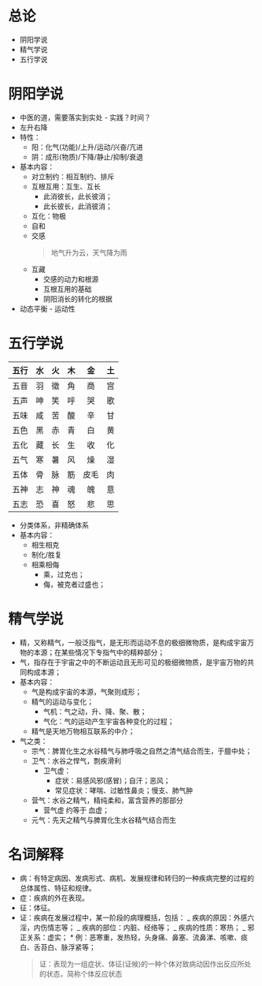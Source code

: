 # 总论

- 阴阳学说
- 精气学说
- 五行学说

# 阴阳学说

- 中医的道，需要落实到实处 - 实践？时间？
- 左升右降
- 特性：
  - 阳：化气(功能)/上升/运动/兴奋/亢进
  - 阴：成形(物质)/下降/静止/抑制/衰退
- 基本内容：
  - 对立制约：相互制约、排斥
  - 互根互用：互生、互长
    - 此消彼长，此长彼消；
    - 此长彼长，此消彼消；
  - 互化：物极
  - 自和
  - 交感
    > 地气升为云，天气降为雨
  - 互藏
    - 交感的动力和根源
    - 互根互用的基础
    - 阴阳消长的转化的根据
- 动态平衡 - 运动性

# 五行学说

| 五行 | 水  | 火  | 木  |  金  | 土  |
| :--: | :-: | :-: | :-: | :--: | :-: |
| 五音 | 羽  | 徵  | 角  |  商  | 宫  |
| 五声 | 呻  | 笑  | 呼  |  哭  | 歌  |
| 五味 | 咸  | 苦  | 酸  |  辛  | 甘  |
| 五色 | 黑  | 赤  | 青  |  白  | 黄  |
| 五化 | 藏  | 长  | 生  |  收  | 化  |
| 五气 | 寒  | 暑  | 风  |  燥  | 湿  |
| 五体 | 骨  | 脉  | 筋  | 皮毛 | 肉  |
| 五神 | 志  | 神  | 魂  |  魄  | 意  |
| 五志 | 恐  | 喜  | 怒  |  悲  | 思  |

- 分类体系，非精确体系
- 基本内容：
  - 相生相克
  - 制化/胜复
  - 相乘相侮
    - 乘，过克也；
    - 侮，被克者过盛也；

# 精气学说

- 精，又称精气，一般泛指气，是无形而运动不息的极细微物质，是构成宇宙万物的本源；在某些情况下专指气中的精粹部分；
- 气，指存在于宇宙之中的不断运动且无形可见的极细微物质，是宇宙万物的共同构成本源；
- 基本内容：
  - 气是构成宇宙的本源，气聚则成形；
  - 精气的运动与变化；
    - 气机：气之动，升、降、聚、散；
    - 气化：气的运动产生宇宙各种变化的过程；
  - 精气是天地万物相互联系的中介；
- 气之类：
  - 宗气：脾胃化生之水谷精气与肺呼吸之自然之清气结合而生，于膻中处；
  - 卫气：水谷之悍气，剽疾滑利
    - 卫气虚：
      - 症状：易感风邪(感冒)；自汗；恶风；
      - 常见症状：哮喘、过敏性鼻炎；慢支、肺气肿
  - 营气：水谷之精气，精纯柔和，富含营养的那部分
    - 营气虚 约等于 血虚；
  - 元气：先天之精气与脾胃化生水谷精气结合而生

# 名词解释

- 病：有特定病因、发病形式、病机、发展规律和转归的一种疾病完整的过程的总体属性、特征和规律。
- 症：疾病的外在表现。
- 征：体征。
- 证：疾病在发展过程中，某一阶段的病理概括，包括：
  _ 疾病的原因：外感六淫，内伤情志等；
  _ 疾病的部位：内脏、经络等；
  _ 疾病的性质：寒热；
  _ 邪正关系：虚实； \* 例：恶寒重，发热轻，头身痛、鼻塞、流鼻涕、咳嗽、痰白、舌苔白、脉浮紧等；
  > 证：表现为一组症状、体征(证候)的一种个体对致病动因作出反应所处的状态，简称个体反应状态
